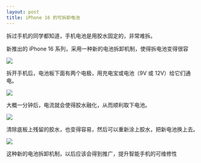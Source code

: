 ```yaml
---
layout: post
title: iPhone 16 的可拆卸电池
---
```

拆过手机的同学都知道，手机电池是用胶水固定的，非常难拆。

新推出的 iPhone 16 系列，采用一种新的电池拆卸机制，使得拆电池变得很容

![](https://pic.superbed.cc/item/66f6aa29991d0115dfd46914.webp)

拆开手机后，电池板下面有两个电极，用充电宝或电池（9V 或 12V）给它们通电。

![](https://pic.superbed.cc/item/66f6aa43991d0115dfd469a7.webp)

大概一分钟后，电流就会使得胶水融化，从而顺利取下电池。

![](https://pic.superbed.cc/item/66f6aa5b991d0115dfd46a14.webp)

清除底板上残留的胶水，也变得容易，然后可以重新涂上胶水，把新电池换上去。

![](https://pic.superbed.cc/item/66f6aa6c991d0115dfd46a60.webp)

这种新的电池拆卸机制，以后应该会得到推广，提升智能手机的可维修性


